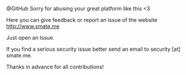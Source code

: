 @GitHub Sorry for abusing your great platform like this <3

Here you can give feedback or report an issue of the website http://www.smate.me

Just open an Issue.

If you find a serious security issue better send an email to security [at] smate.me.

Thanks in advance for all contributions!


